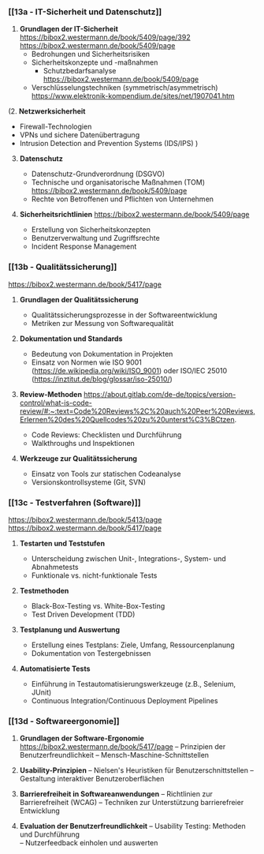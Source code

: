 ### [[13a - IT-Sicherheit und Datenschutz]]
1. **Grundlagen der IT-Sicherheit**
	https://bibox2.westermann.de/book/5409/page/392
	https://bibox2.westermann.de/book/5409/page
   - Bedrohungen und Sicherheitsrisiken
   - Sicherheitskonzepte und -maßnahmen
	   - Schutzbedarfsanalyse
	   https://bibox2.westermann.de/book/5409/page
   - Verschlüsselungstechniken (symmetrisch/asymmetrisch)
	https://www.elektronik-kompendium.de/sites/net/1907041.htm

(2. **Netzwerksicherheit**
   - Firewall-Technologien
   - VPNs und sichere Datenübertragung
   - Intrusion Detection and Prevention Systems (IDS/IPS)
)

3. **Datenschutz**
   - Datenschutz-Grundverordnung (DSGVO)
   - Technische und organisatorische Maßnahmen (TOM)
	https://bibox2.westermann.de/book/5409/page
   - Rechte von Betroffenen und Pflichten von Unternehmen

1. **Sicherheitsrichtlinien**
	https://bibox2.westermann.de/book/5409/page
   - Erstellung von Sicherheitskonzepten
   - Benutzerverwaltung und Zugriffsrechte
   - Incident Response Management

### [[13b - Qualitätssicherung]]
https://bibox2.westermann.de/book/5417/page
1. **Grundlagen der Qualitätssicherung**
   - Qualitätssicherungsprozesse in der Softwareentwicklung
   - Metriken zur Messung von Softwarequalität

2. **Dokumentation und Standards**
   - Bedeutung von Dokumentation in Projekten
   - Einsatz von Normen wie ISO 9001 (https://de.wikipedia.org/wiki/ISO_9001) oder ISO/IEC 25010 (https://inztitut.de/blog/glossar/iso-25010/)

1. **Review-Methoden**
	https://about.gitlab.com/de-de/topics/version-control/what-is-code-review/#:~:text=Code%20Reviews%2C%20auch%20Peer%20Reviews,Erlernen%20des%20Quellcodes%20zu%20unterst%C3%BCtzen.
   - Code Reviews: Checklisten und Durchführung
   - Walkthroughs und Inspektionen

4. **Werkzeuge zur Qualitätssicherung**
   - Einsatz von Tools zur statischen Codeanalyse
   - Versionskontrollsysteme (Git, SVN)

### [[13c - Testverfahren (Software)]]
https://bibox2.westermann.de/book/5413/page
https://bibox2.westermann.de/book/5417/page
1. **Testarten und Teststufen**
   - Unterscheidung zwischen Unit-, Integrations-, System- und Abnahmetests
   - Funktionale vs. nicht-funktionale Tests

2. **Testmethoden**
    - Black-Box-Testing vs. White-Box-Testing
    - Test Driven Development (TDD) 

3. **Testplanung und Auswertung**
    - Erstellung eines Testplans: Ziele, Umfang, Ressourcenplanung 
    - Dokumentation von Testergebnissen

4. **Automatisierte Tests**
    - Einführung in Testautomatisierungswerkzeuge (z.B., Selenium, JUnit)
    - Continuous Integration/Continuous Deployment Pipelines 

### [[13d - Softwareergonomie]] 
1. **Grundlagen der Software-Ergonomie**
	https://bibox2.westermann.de/book/5417/page
    – Prinzipien der Benutzerfreundlichkeit 
    – Mensch-Maschine-Schnittstellen

2. **Usability-Prinzipien**
    – Nielsen's Heuristiken für Benutzerschnittstellen 
    – Gestaltung interaktiver Benutzeroberflächen 

3. **Barrierefreiheit in Softwareanwendungen** 
    – Richtlinien zur Barrierefreiheit (WCAG)
    – Techniken zur Unterstützung barrierefreier Entwicklung 

4. **Evaluation der Benutzerfreundlichkeit** 
    – Usability Testing: Methoden und Durchführung  
    – Nutzerfeedback einholen und auswerten 
